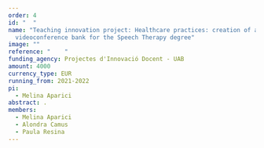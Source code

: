 ```yaml
---
order: 4
id: "  "
name: "Teaching innovation project: Healthcare practices: creation of an online
  videoconference bank for the Speech Therapy degree"
image: ""
reference: "    "
funding_agency: Projectes d'Innovació Docent - UAB
amount: 4000
currency_type: EUR
running_from: 2021-2022
pi:
  - Melina Aparici
abstract: .
members:
  - Melina Aparici
  - Alondra Camus
  - Paula Resina
---
```

